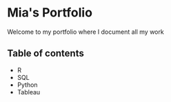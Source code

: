 # Mia's Portfolio
Welcome to my portfolio where I document all my work

## Table of contents
- R
- SQL
- Python
- Tableau
